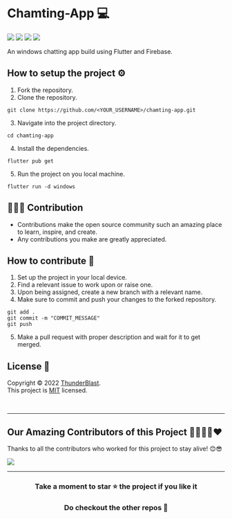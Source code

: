 # Chamting-App 💻
![](https://img.shields.io/badge/Flutter-%2302569B.svg?style=for-the-badge&logo=Flutter&logoColor=white)
![](https://img.shields.io/badge/dart-%230175C2.svg?style=for-the-badge&logo=dart&logoColor=white)
![](https://img.shields.io/badge/Firebase-039BE5?style=for-the-badge&logo=Firebase&logoColor=white)
![](https://img.shields.io/badge/Windows-0078D6?style=for-the-badge&logo=windows&logoColor=white)

An windows chatting app build using Flutter and Firebase.

## How to setup the project ⚙

1. Fork the repository.
2. Clone the repository.
 ```shell
git clone https://github.com/<YOUR_USERNAME>/chamting-app.git
 ```
3. Navigate into the project directory.
 ```shell
cd chamting-app
```
4. Install the dependencies.
 ```shell
flutter pub get
```
5. Run the project on you local machine.
```shell
flutter run -d windows
```

 ## 👩🏽‍💻 Contribution

- Contributions make the open source community such an amazing place to learn, inspire, and create.
- Any contributions you make are greatly appreciated.


## How to contribute 🤝
1. Set up the project in your local device.
2. Find a relevant issue to work upon or raise one.
3. Upon being assigned, create a new branch with a relevant name.
4. Make sure to commit and push your changes to the forked repository.
```
git add .
git commit -m "COMMIT_MESSAGE"
git push
```
5. Make a pull request with proper description and wait for it to get merged.

## License 📃
Copyright © 2022 [ThunderBlast](https://github.com/xXThunderBlastxX).<br/>
This project is [MIT](LICENCE) licensed.

<br>
<hr>


## Our Amazing Contributors of this Project 👨‍👨‍👦‍👦❤️
Thanks to all the contributors who worked for this project to stay alive! 😊😎

<a align="center" href="https://github.com/XxThunderBlastxX/chamting-app/graphs/contributors">
  <img src="https://contrib.rocks/image?repo=XxThunderBlastxX/chamting-app&&max=817" />  
</a>

<br>

--- 
<div align="center">
    <h3><b>Take a moment to star ⭐ the project if you like it</b></h3>
    <h3>Do checkout the other repos 💫</h3> 
</div>
